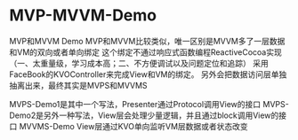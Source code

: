# MVP-MVVM-Demo
MVP和MVVM Demo
MVP和MVVM比较类似，唯一区别是MVVM多了一层数据和VM的双向或者单向绑定
这个绑定不通过响应式函数编程ReactiveCocoa实现（一、太重量级，学习成本高；二、不方便调试以及问题定位和追踪）
采用FaceBook的KVOController来完成View和VM的绑定。
另外会把数据访问层单独抽离出来，最终其实是MVPS和MVVMS

MVPS-Demo1是其中一个写法，Presenter通过Protocol调用View的接口
MVPS-Demo2是另外一种写法，View层会处理少量逻辑，并且通过block调用View的接口
MVVMS-Demo View层通过KVO单向监听VM层数据或者状态改变
